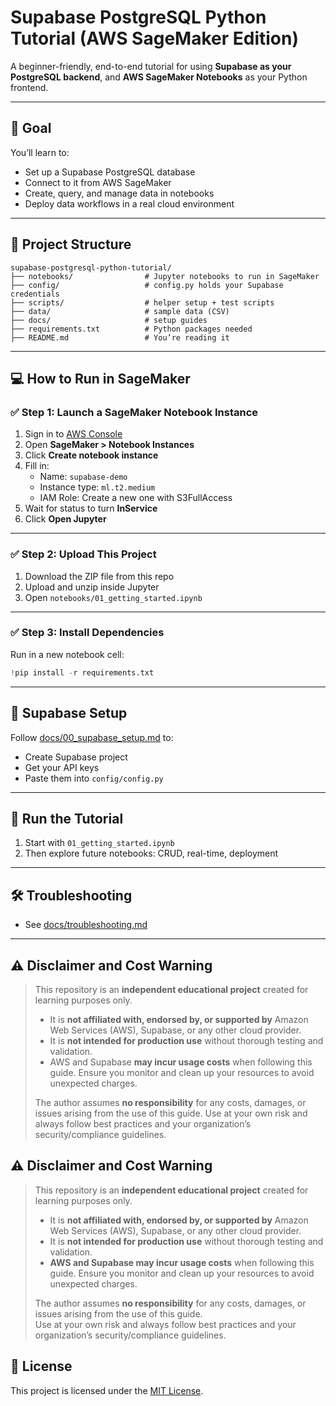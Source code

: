 # Supabase PostgreSQL Python Tutorial (AWS SageMaker Edition)

A beginner-friendly, end-to-end tutorial for using **Supabase as your PostgreSQL backend**, and **AWS SageMaker Notebooks** as your Python frontend.

---

## 🎯 Goal

You’ll learn to:
- Set up a Supabase PostgreSQL database
- Connect to it from AWS SageMaker
- Create, query, and manage data in notebooks
- Deploy data workflows in a real cloud environment

---

## 🧱 Project Structure

```
supabase-postgresql-python-tutorial/
├── notebooks/                # Jupyter notebooks to run in SageMaker
├── config/                   # config.py holds your Supabase credentials
├── scripts/                  # helper setup + test scripts
├── data/                     # sample data (CSV)
├── docs/                     # setup guides
├── requirements.txt          # Python packages needed
├── README.md                 # You’re reading it
```

---

## 💻 How to Run in SageMaker

### ✅ Step 1: Launch a SageMaker Notebook Instance

1. Sign in to [AWS Console](https://console.aws.amazon.com/)
2. Open **SageMaker > Notebook Instances**
3. Click **Create notebook instance**
4. Fill in:
   - Name: `supabase-demo`
   - Instance type: `ml.t2.medium`
   - IAM Role: Create a new one with S3FullAccess
5. Wait for status to turn **InService**
6. Click **Open Jupyter**

---

### ✅ Step 2: Upload This Project

1. Download the ZIP file from this repo
2. Upload and unzip inside Jupyter
3. Open `notebooks/01_getting_started.ipynb`

---

### ✅ Step 3: Install Dependencies

Run in a new notebook cell:

```python
!pip install -r requirements.txt
```

---

## 🔑 Supabase Setup

Follow [docs/00_supabase_setup.md](docs/00_supabase_setup.md) to:
- Create Supabase project
- Get your API keys
- Paste them into `config/config.py`

---

## 📗 Run the Tutorial

1. Start with `01_getting_started.ipynb`
2. Then explore future notebooks: CRUD, real-time, deployment

---

## 🛠 Troubleshooting

- See [docs/troubleshooting.md](docs/troubleshooting.md)

---

## ⚠️ Disclaimer and Cost Warning

> This repository is an **independent educational project** created for learning purposes only.
> 
> - It is **not affiliated with, endorsed by, or supported by** Amazon Web Services (AWS), Supabase, or any other cloud provider.
> - It is **not intended for production use** without thorough testing and validation.
> - AWS and Supabase **may incur usage costs** when following this guide. Ensure you monitor and clean up your resources to avoid unexpected charges.
> 
> The author assumes **no responsibility** for any costs, damages, or issues arising from the use of this guide.
> Use at your own risk and always follow best practices and your organization’s security/compliance guidelines.

## ⚠️ Disclaimer and Cost Warning

> This repository is an **independent educational project** created for learning purposes only.
>
> - It is **not affiliated with, endorsed by, or supported by** Amazon Web Services (AWS), Supabase, or any other cloud provider.
> - It is **not intended for production use** without thorough testing and validation.
> - **AWS and Supabase may incur usage costs** when following this guide. Ensure you monitor and clean up your resources to avoid unexpected charges.
>
> The author assumes **no responsibility** for any costs, damages, or issues arising from the use of this guide.  
> Use at your own risk and always follow best practices and your organization’s security/compliance guidelines.


## 🧾 License

This project is licensed under the [MIT License](LICENSE).
